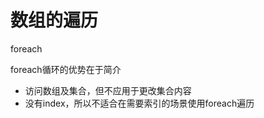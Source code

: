 

# 数组的遍历


foreach


foreach循环的优势在于简介

- 访问数组及集合，但不应用于更改集合内容
- 没有index，所以不适合在需要索引的场景使用foreach遍历



